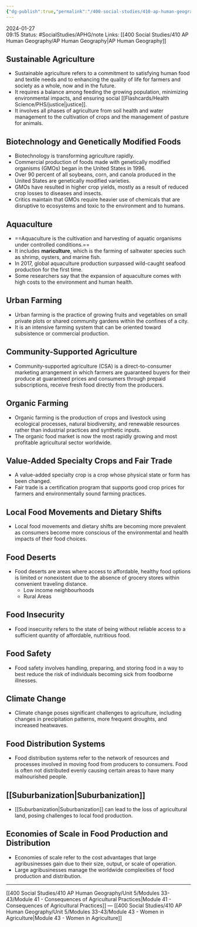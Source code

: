```yaml
---
{"dg-publish":true,"permalink":"/400-social-studies/410-ap-human-geography/unit-5/modules-33-43/module-42-challenges-of-contemporary-agriculture/","updated":"2024-03-06T10:06:03.449-06:00"}
---
```


2024-01-27  
09:15
Status: #SocialStudies/APHG/note
Links: [[400 Social Studies/410 AP Human Geography/AP Human Geography\|AP Human Geography]]
## Sustainable Agriculture
- Sustainable agriculture refers to a commitment to satisfying human food and textile needs and to enhancing the quality of life for farmers and society as a whole, now and in the future.
- It requires a balance among feeding the growing population, minimizing environmental impacts, and ensuring social [[Flashcards/Health Science/PHS/justice\|justice]].
- It involves all phases of agriculture from soil health and water management to the cultivation of crops and the management of pasture for animals.
## Biotechnology and Genetically Modified Foods
- Biotechnology is transforming agriculture rapidly.
- Commercial production of foods made with genetically modified organisms (GMOs) began in the United States in 1996.
- Over 90 percent of all soybeans, corn, and canola produced in the United States are genetically modified varieties.
- GMOs have resulted in higher crop yields, mostly as a result of reduced crop losses to diseases and insects.
- Critics maintain that GMOs require heavier use of chemicals that are disruptive to ecosystems and toxic to the environment and to humans.
## Aquaculture
- ==Aquaculture is the cultivation and harvesting of aquatic organisms under controlled conditions.==
- It includes **mariculture**, which is the farming of saltwater species such as shrimp, oysters, and marine fish.
- In 2017, global aquaculture production surpassed wild-caught seafood production for the first time.
- Some researchers say that the expansion of aquaculture comes with high costs to the environment and human health.
## Urban Farming
- Urban farming is the practice of growing fruits and vegetables on small private plots or shared community gardens within the confines of a city.
- It is an intensive farming system that can be oriented toward subsistence or commercial production.
## Community-Supported Agriculture
- Community-supported agriculture (CSA) is a direct-to-consumer marketing arrangement in which farmers are guaranteed buyers for their produce at guaranteed prices and consumers through prepaid subscriptions, receive fresh food directly from the producers.
## Organic Farming
- Organic farming is the production of crops and livestock using ecological processes, natural biodiversity, and renewable resources rather than industrial practices and synthetic inputs.
- The organic food market is now the most rapidly growing and most profitable agricultural sector worldwide.
## Value-Added Specialty Crops and Fair Trade
- A value-added specialty crop is a crop whose physical state or form has been changed.
- Fair trade is a certification program that supports good crop prices for farmers and environmentally sound farming practices.
## Local Food Movements and Dietary Shifts
- Local food movements and dietary shifts are becoming more prevalent as consumers become more conscious of the environmental and health impacts of their food choices.
## Food Deserts
- Food deserts are areas where access to affordable, healthy food options is limited or nonexistent due to the absence of grocery stores within convenient traveling distance.
	- Low income neighbourhoods
	- Rural Areas
## Food Insecurity
- Food insecurity refers to the state of being without reliable access to a sufficient quantity of affordable, nutritious food.
## Food Safety
- Food safety involves handling, preparing, and storing food in a way to best reduce the risk of individuals becoming sick from foodborne illnesses.
## Climate Change
- Climate change poses significant challenges to agriculture, including changes in precipitation patterns, more frequent droughts, and increased heatwaves.
## Food Distribution Systems
- Food distribution systems refer to the network of resources and processes involved in moving food from producers to consumers. Food is often not distributed evenly causing certain areas to have many malnourished people.
## [[Suburbanization\|Suburbanization]]
- [[Suburbanization\|Suburbanization]] can lead to the loss of agricultural land, posing challenges to local food production.
## Economies of Scale in Food Production and Distribution
- Economies of scale refer to the cost advantages that large agribusinesses gain due to their size, output, or scale of operation.
- Large agribusinesses manage the worldwide complexities of food production and distribution.
---
[[400 Social Studies/410 AP Human Geography/Unit 5/Modules 33-43/Module 41 - Consequences of Agricultural Practices\|Module 41 - Consequences of Agricultural Practices]] — [[400 Social Studies/410 AP Human Geography/Unit 5/Modules 33-43/Module 43 - Women in Agriculture\|Module 43 - Women in Agriculture]]